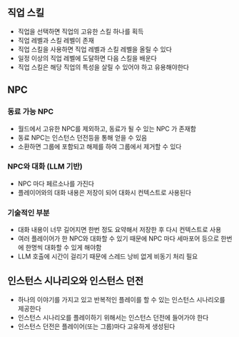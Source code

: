 ## 직업 스킬

- 직업을 선택하면 직업의 고유한 스킬 하나를 획득
- 직업 레벨과 스킬 레벨이 존재
- 직업 스킬을 사용하면 직업 레벨과 스킬 레벨을 올릴 수 있다
- 일정 이상의 직업 레벨에 도달하면 다음 스킬을 배운다
- 직업 스킬은 해당 직업의 특성을 살릴 수 있어야 하고 유용해야한다

## NPC

### 동료 가능 NPC

- 월드에서 고유한 NPC를 제외하고, 동료가 될 수 있는 NPC 가 존재함
- 동료 NPC는 인스턴스 던전등을 통해 얻을 수 있음
- 소환하면 그룹에 포함되고 해제를 하여 그룹에서 제거할 수 있다

### NPC와 대화 (LLM 기반)

- NPC 마다 페르소나를 가진다
- 플레이어와의 대화 내용은 저장이 되어 대화시 컨텍스트로 사용된다

### 기술적인 부분

- 대화 내용이 너무 길어지면 한번 정도 요약해서 저장한 후 다시 컨텍스트로 사용
- 여러 플레이어가 한 NPC와 대화할 수 있기 때문에 NPC 마다 세마포어 등으로 한번에 한명씩 대화할 수 있게 해야함
- LLM 호출에 시간이 걸리기 때문에 스레드 낭비 없게 비동기 처리 필요

## 인스턴스 시나리오와 인스턴스 던전

- 하나의 이야기를 가지고 있고 반복적인 플레이를 할 수 있는 인스턴스 시나리오를 제공한다
- 인스턴스 시나리오를 플레이하기 위해서는 인스턴스 던전에 들어가야 한다
- 인스턴스 던전은 플레이어(또는 그룹)마다 고유하게 생성된다
